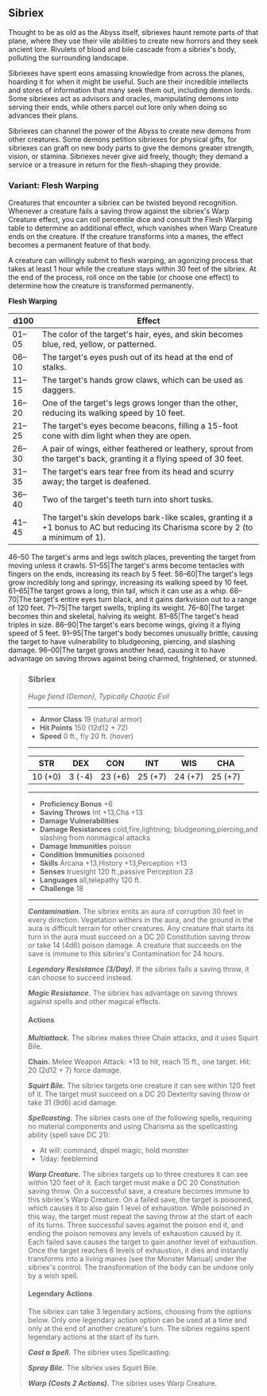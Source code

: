 ## Sibriex
Thought to be as old as the Abyss itself, sibriexes haunt remote parts of that plane, where they use their vile abilities to create new horrors and they seek ancient lore. Rivulets of blood and bile cascade from a sibriex's body, polluting the surrounding landscape.

Sibriexes have spent eons amassing knowledge from across the planes, hoarding it for when it might be useful. Such are their incredible intellects and stores of information that many seek them out, including demon lords. Some sibriexes act as advisors and oracles, manipulating demons into serving their ends, while others parcel out lore only when doing so advances their plans.

Sibriexes can channel the power of the Abyss to create new demons from other creatures. Some demons petition sibriexes for physical gifts, for sibriexes can graft on new body parts to give the demons greater strength, vision, or stamina. Sibriexes never give aid freely, though; they demand a service or a treasure in return for the flesh-shaping they provide.

### Variant: Flesh Warping
Creatures that encounter a sibriex can be twisted beyond recognition. Whenever a creature fails a saving throw against the sibriex's Warp Creature effect, you can roll percentile dice and consult the Flesh Warping table to determine an additional effect, which vanishes when Warp Creature ends on the creature. If the creature transforms into a manes, the effect becomes a permanent feature of that body.

A creature can willingly submit to flesh warping, an agonizing process that takes at least 1 hour while the creature stays within 30 feet of the sibriex. At the end of the process, roll once on the table (or choose one effect) to determine how the creature is transformed permanently.

**Flesh Warping**

d100 | Effect
---- | ------
01–05|The color of the target's hair, eyes, and skin becomes blue, red, yellow, or patterned.
06–10|The target's eyes push out of its head at the end of stalks.
11–15|The target's hands grow claws, which can be used as daggers.
16–20|One of the target's legs grows longer than the other, reducing its walking speed by 10 feet.
21–25|The target's eyes become beacons, filling a 15-foot cone with dim light when they are open.
26–30|A pair of wings, either feathered or leathery, sprout from the target's back, granting it a flying speed of 30 feet.
31–35|The target's ears tear free from its head and scurry away; the target is deafened.
36–40|Two of the target's teeth turn into short tusks.
41–45|The target's skin develops bark-like scales, granting it a +1 bonus to AC but reducing its Charisma score by 2 (to a minimum of 1).
46–50	The target's arms and legs switch places, preventing the target from moving unless it crawls.
51–55|The target's arms become tentacles with fingers on the ends, increasing its reach by 5 feet.
56–60|The target's legs grow incredibly long and springy, increasing its walking speed by 10 feet.
61–65|The target grows a long, thin tail, which it can use as a whip.
66–70|The target's entire eyes turn black, and it gains darkvision out to a range of 120 feet.
71–75|The target swells, tripling its weight.
76–80|The target becomes thin and skeletal, halving its weight.
81–85|The target's head triples in size.
86–90|The target's ears become wings, giving it a flying speed of 5 feet.
91–95|The target's body becomes unusually brittle, causing the target to have vulnerability to bludgeoning, piercing, and slashing damage.
96–00|The target grows another head, causing it to have advantage on saving throws against being charmed, frightened, or stunned.


>### Sibriex
>*Huge fiend (Demon), Typically Chaotic Evil*
>___
>- **Armor Class** 19 (natural armor)
>- **Hit Points** 150 (12d12 + 72)
>- **Speed** 0 ft., fly 20 ft. (hover)
>___
>|**STR**|**DEX**|**CON**|**INT**|**WIS**|**CHA**|
>|:---:|:---:|:---:|:---:|:---:|:---:|
>|10 (+0)|3 (-4)|23 (+6)|25 (+7)|24 (+7)|25 (+7)|
>
>___
>- **Proficiency Bonus** +6
>- **Saving Throws** Int +13,Cha +13
>- **Damage Vulnerabilities** 
>- **Damage Resistances** cold,fire,lightning; bludgeoning,piercing,and slashing from nonmagical attacks
>- **Damage Immunities** poison
>- **Condition Immunities** poisoned
>- **Skills** Arcana +13,History +13,Perception +13
>- **Senses** truesight 120 ft.,passive Perception 23
>- **Languages** all,telepathy 120 ft.
>- **Challenge** 18
>___
>***Contamination.*** The sibriex emits an aura of corruption 30 feet in every direction. Vegetation withers in the aura, and the ground in the aura is difficult terrain for other creatures. Any creature that starts its turn in the aura must succeed on a DC 20 Constitution saving throw or take 14 (4d6) poison damage. A creature that succeeds on the save is immune to this sibriex's Contamination for 24 hours.
>
>***Legendary Resistance (3/Day).*** If the sibriex fails a saving throw, it can choose to succeed instead.
>
>***Magic Resistance.*** The sibriex has advantage on saving throws against spells and other magical effects.
>
>#### Actions
>***Multiattack.*** The sibriex makes three Chain attacks, and it uses Squirt Bile.
>
>**Chain.** Melee Weapon Attack: +13 to hit, reach 15 ft., one target. Hit: 20 (2d12 + 7) force damage.
>
>***Squirt Bile.*** The sibriex targets one creature it can see within 120 feet of it. The target must succeed on a DC 20 Dexterity saving throw or take 31 (9d6) acid damage.
>
>***Spellcasting.*** The sibriex casts one of the following spells, requiring no material components and using Charisma as the spellcasting ability (spell save DC 21):
>* At will: command, dispel magic, hold monster
>* 1/day: feeblemind
>
>***Warp Creature.*** The sibriex targets up to three creatures it can see within 120 feet of it. Each target must make a DC 20 Constitution saving throw. On a successful save, a creature becomes immune to this sibriex's Warp Creature. On a failed save, the target is poisoned, which causes it to also gain 1 level of exhaustion. While poisoned in this way, the target must repeat the saving throw at the start of each of its turns. Three successful saves against the poison end it, and ending the poison removes any levels of exhaustion caused by it. Each failed save causes the target to gain another level of exhaustion. Once the target reaches 6 levels of exhaustion, it dies and instantly transforms into a living manes (see the Monster Manual) under the sibriex's control. The transformation of the body can be undone only by a wish spell.
>
>#### Legendary Actions
>The sibriex can take 3 legendary actions, choosing from the options below. Only one legendary action option can be used at a time and only at the end of another creature's turn. The sibriex regains spent legendary actions at the start of its turn.
>
>***Cast a Spell.*** The sibriex uses Spellcasting.
>
>***Spray Bile.*** The sibriex uses Squirt Bile.
>
>***Warp (Costs 2 Actions).*** The sibriex uses Warp Creature.
>

